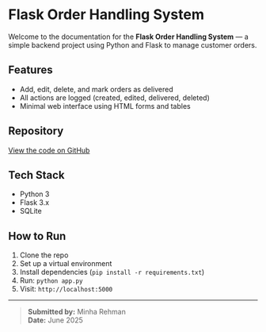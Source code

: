 # Flask Order Handling System

Welcome to the documentation for the **Flask Order Handling System** — a simple backend project using Python and Flask to manage customer orders.

## Features
- Add, edit, delete, and mark orders as delivered
- All actions are logged (created, edited, delivered, deleted)
- Minimal web interface using HTML forms and tables

## Repository
 [View the code on GitHub](https://github.com/Minha-Attique/flask-order-system)

## Tech Stack
- Python 3
- Flask 3.x
- SQLite

## How to Run
1. Clone the repo  
2. Set up a virtual environment  
3. Install dependencies (`pip install -r requirements.txt`)  
4. Run: `python app.py`  
5. Visit: `http://localhost:5000`

---

> **Submitted by:** Minha Rehman  
> **Date:** June 2025
